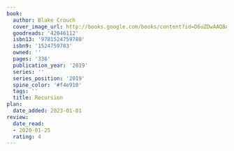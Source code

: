 ```yaml
---
book:
  author: Blake Crouch
  cover_image_url: http://books.google.com/books/content?id=D6uZDwAAQBAJ&printsec=frontcover&img=1&zoom=1&edge=curl&source=gbs_api
  goodreads: '42046112'
  isbn13: '9781524759780'
  isbn9: '1524759783'
  owned: ''
  pages: '336'
  publication_year: '2019'
  series: ''
  series_position: '2019'
  spine_color: '#f4e910'
  tags: ''
  title: Recursion
plan:
  date_added: 2023-01-01
review:
  date_read:
  - 2020-01-25
  rating: 4
---
```


